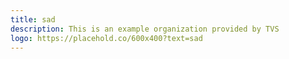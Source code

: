 ```yaml
---
title: sad
description: This is an example organization provided by TVS 
logo: https://placehold.co/600x400?text=sad
---
```

